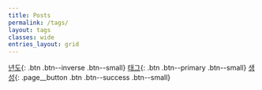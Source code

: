 ```yaml
---
title: Posts
permalink: /tags/
layout: tags
classes: wide
entries_layout: grid
---
```


[년도](../year){: .btn .btn--inverse .btn--small}
[태그](../tags){: .btn .btn--primary .btn--small}
[생성](https://github.com/{{site.repository}}/new/main/_posts){: .page__button .btn .btn--success .btn--small}
